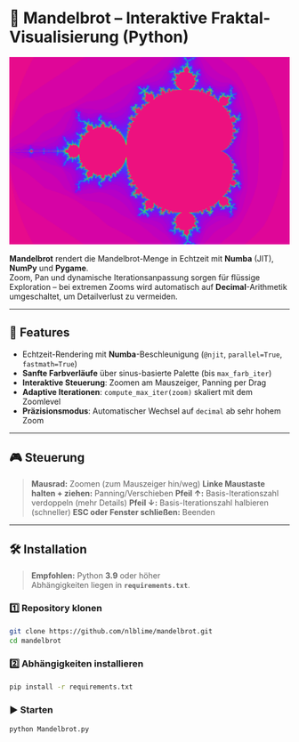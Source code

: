 # 🌌 Mandelbrot – Interaktive Fraktal-Visualisierung (Python)

![Mandelbrot Screenshot](./docs/mandelbrot.png)

**Mandelbrot** rendert die Mandelbrot-Menge in Echtzeit mit **Numba** (JIT), **NumPy** und **Pygame**.  
Zoom, Pan und dynamische Iterationsanpassung sorgen für flüssige Exploration – bei extremen Zooms wird
automatisch auf **Decimal**-Arithmetik umgeschaltet, um Detailverlust zu vermeiden.

---

## 🚀 Features
- Echtzeit-Rendering mit **Numba**-Beschleunigung (`@njit`, `parallel=True`, `fastmath=True`)
- **Sanfte Farbverläufe** über sinus-basierte Palette (bis `max_farb_iter`)
- **Interaktive Steuerung**: Zoomen am Mauszeiger, Panning per Drag
- **Adaptive Iterationen**: `compute_max_iter(zoom)` skaliert mit dem Zoomlevel
- **Präzisionsmodus**: Automatischer Wechsel auf `decimal` ab sehr hohem Zoom

---

## 🎮 Steuerung

>**Mausrad:** Zoomen (zum Mauszeiger hin/weg)
>**Linke Maustaste halten + ziehen:** Panning/Verschieben
>**Pfeil ↑:** Basis-Iterationszahl verdoppeln (mehr Details)
>**Pfeil ↓:** Basis-Iterationszahl halbieren (schneller)
>**ESC oder Fenster schließen:** Beenden

---

## 🛠 Installation

> **Empfohlen:** Python **3.9** oder höher  
> Abhängigkeiten liegen in **`requirements.txt`**.

### 1️⃣ Repository klonen
```bash
git clone https://github.com/nlblime/mandelbrot.git
cd mandelbrot
```

### 2️⃣ Abhängigkeiten installieren
```bash
pip install -r requirements.txt
```

### ▶️ Starten
```bash
python Mandelbrot.py
```

